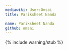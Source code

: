 ```yaml
---
mediawiki: User:Omsai
title: Pariksheet Nanda

name: Pariksheet Nanda
github: omsai
---
```

{% include warning/stub %}

